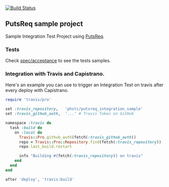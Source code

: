 [![Build Status](https://travis-ci.org/phstc/putsreq_integration_sample.svg)](https://travis-ci.org/phstc/putsreq_integration_sample)

## PutsReq sample project

Sample Integration Test Project using [PutsReq](http://putsreq.com).


### Tests

Check [spec/acceptance](https://github.com/phstc/putsreq_integration_sample/tree/master/spec/acceptance) to see the tests samples.

### Integration with Travis and Capistrano.

Here's an example you can use to trigger an Integration Test on travis after every deploy with Capistrano.

```ruby
require 'travis/pro'

set :travis_repository,   'phstc/putsreq_integration_sample'
set :travis_github_auth,  '...' # Travis Token on GitHub

namespace :travis do
  task :build do
    on :local do
      Travis::Pro.github_auth(fetch(:travis_github_auth))
      repo = Travis::Pro::Repository.find(fetch(:travis_repository))
      repo.last_build.restart

      info "Building #{fetch(:travis_repository)} on travis"
    end
  end
end

after 'deploy', 'travis:build'
```